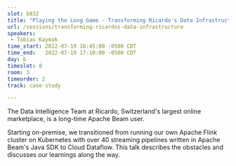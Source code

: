 ```yaml
---
slot: b832
title: "Playing the Long Game - Transforming Ricardo's Data Infrastructure with Apache Beam"
url: /sessions/transforming-ricardos-data-infrastructure
speakers:
 - Tobias Kaymak
time_start: 2022-07-19 16:45:00 -0500 CDT
time_end:   2022-07-19 17:10:00 -0500 CDT
day: b
timeslot: 8
room: 3
timeorder: 2
track: case-study

---
```


The Data Intelligence Team at Ricardo, Switzerland's largest online marketplace, is a long-time Apache Beam user.
 
 Starting on-premise, we transitioned from running our own Apache Flink cluster on Kubernetes with over 40 streaming pipelines written in Apache Beam's Java SDK to Cloud Dataflow. This talk describes the obstacles and discusses our learnings along the way.
